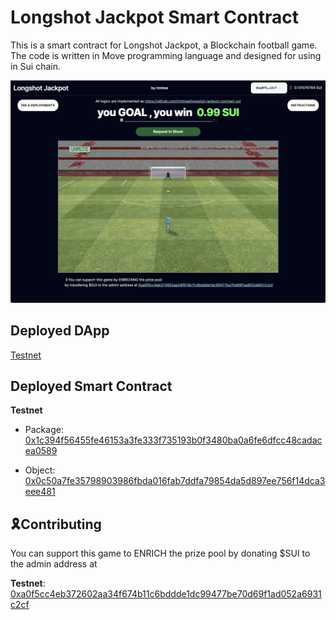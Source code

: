 # Longshot Jackpot Smart Contract
This is a smart contract for Longshot Jackpot, a Blockchain football game. The code is written in Move programming language and designed for using in Sui chain.

![Javatpoint](preview_image.png)  

## Deployed DApp

[Testnet](https://longshot-jackpot.vercel.app/?network=suitestnet)

## Deployed Smart Contract

**Testnet**

- Package: 
[0x1c394f56455fe46153a3fe333f735193b0f3480ba0a6fe6dfcc48cadacea0589](https://suiscan.xyz/testnet/object/0x1c394f56455fe46153a3fe333f735193b0f3480ba0a6fe6dfcc48cadacea0589/contracts)

- Object: 
[0x0c50a7fe35798903986fbda016fab7ddfa79854da5d897ee756f14dca3eee481](https://suiscan.xyz/testnet/object/0x0c50a7fe35798903986fbda016fab7ddfa79854da5d897ee756f14dca3eee481)

## 🎗Contributing
You can support this game to ENRICH the prize pool by donating $SUI to the admin address at 

**Testnet**: 
[0xa0f5cc4eb372602aa34f674b11c6bddde1dc99477be70d69f1ad052a6931c2cf](https://suiscan.xyz/testnet/account/0xa0f5cc4eb372602aa34f674b11c6bddde1dc99477be70d69f1ad052a6931c2cf)

